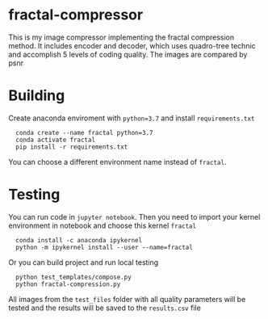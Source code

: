 # fractal-compressor
This is my image compressor implementing the fractal compression method. It includes encoder and decoder, which uses quadro-tree technic and accomplish 5 levels of coding quality. The images are compared by psnr
# Building
Create anaconda enviroment with `python=3.7` and install `requirements.txt`
```shell
  conda create --name fractal python=3.7
  conda activate fractal
  pip install -r requirements.txt
```
You can choose a different environment name instead of `fractal`.
# Testing
You can run code in `jupyter notebook`. Then you need to import your kernel environment in notebook and choose this kernel `fractal`
```shell
  conda install -c anaconda ipykernel
  python -m ipykernel install --user --name=fractal
```
Or you can build project and run local testing
```shell
  python test_templates/compose.py
  python fractal-compression.py
```
All images from the `test_files` folder with all quality parameters will be tested and the results will be saved to the `results.csv` file
